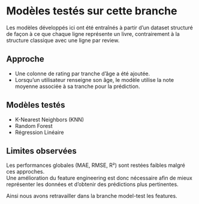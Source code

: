 # Modèles testés sur cette branche

Les modèles développés ici ont été entraînés à partir d’un dataset structuré de façon à ce que chaque ligne représente un livre, contrairement à la structure classique avec une ligne par review.

## Approche

- Une colonne de rating par tranche d’âge a été ajoutée.
- Lorsqu’un utilisateur renseigne son âge, le modèle utilise la note moyenne associée à sa tranche pour la prédiction.

## Modèles testés

- K-Nearest Neighbors (KNN)
- Random Forest
- Régression Linéaire

## Limites observées

Les performances globales (MAE, RMSE, R²) sont restées faibles malgré ces approches.  
Une amélioration du feature engineering est donc nécessaire afin de mieux représenter les données et d’obtenir des prédictions plus pertinentes.

Ainsi nous avons retravailler dans la branche model-test les features.

